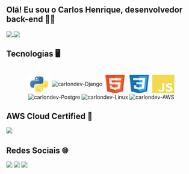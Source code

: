 ## Olá! Eu sou o Carlos Henrique, desenvolvedor back-end 👨‍💻
<div>
<a href="https://github.com/anuraghazra/github-readme-stats">
  <img width="50%" align="center" src="https://github-readme-stats.vercel.app/api?username=carlondev&theme=midnight-purple&show_icons=true"/>
</a>
<a href="https://github.com/anuraghazra/convoychat">
  <img widht="60%" align="center" src="https://github-readme-stats.vercel.app/api/top-langs?username=carlondev&theme=midnight-purple&layout=compact&langs_count=8&card_width=320"/>
</a>
</div>

## Tecnologias 🖥️
<div align="center" style="display: inline_block"><br>
  <img align="center" alt="carlondev-Python" height="50" width="60" src="https://raw.githubusercontent.com/devicons/devicon/master/icons/python/python-original.svg">
  <img align="center" alt="carlondev-Django" height="50" width="60" src="https://cdn.jsdelivr.net/gh/devicons/devicon/icons/django/django-plain-wordmark.svg" />       
  <img align="center" alt="carlondev-HTML" height="50" width="60" src="https://raw.githubusercontent.com/devicons/devicon/master/icons/html5/html5-original.svg">
  <img align="center" alt="carlondev-CSS" height="50" width="60" src="https://raw.githubusercontent.com/devicons/devicon/master/icons/css3/css3-original.svg">
  <img align="center" alt="carlondev-Js" height="50" width="60" src="https://raw.githubusercontent.com/devicons/devicon/master/icons/javascript/javascript-plain.svg">
  <img align="center" alt="carlondev-Postgre" height="50" width="60" src="https://cdn.jsdelivr.net/gh/devicons/devicon/icons/postgresql/postgresql-original.svg" />
  <img align="center" alt="carlondev-Linux" height="50" width="60" src="https://cdn.jsdelivr.net/gh/devicons/devicon/icons/linux/linux-original.svg" />
  <img align="center" alt="carlondev-AWS" height="50" width="60" src="https://cdn.jsdelivr.net/gh/devicons/devicon/icons/amazonwebservices/amazonwebservices-plain-wordmark.svg" />
</div>

## AWS Cloud Certified 🏅
   <a href="https://www.credly.com/badges/0f257f43-e674-49ec-ba43-4a8b775eea96/public_url" target="_blank"><img src="https://img.shields.io/badge/AWS-%23FF9900.svg?style=for-the-badge&logo=amazon-aws&logoColor=white" target="_blank"></a> 

## Redes Sociais 🌐
<div>
  <a href="https://instagram.com/chsp77" target="_blank"><img src="https://img.shields.io/badge/-Instagram-%23E4405F?style=for-the-badge&logo=instagram&logoColor=white" target="_blank"></a>
  <a href = "mailto:xp.henrique@gmail.com"><img src="https://img.shields.io/badge/-Gmail-%23333?style=for-the-badge&logo=gmail&logoColor=white" target="_blank"></a>
  <a href="https://www.linkedin.com/in/carlos-henrique-s-paula" target="_blank"><img src="https://img.shields.io/badge/-LinkedIn-%230077B5?style=for-the-badge&logo=linkedin&logoColor=white" target="_blank"></a> 
</div>
